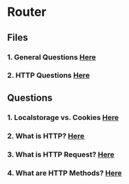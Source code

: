 # Router

## Files

### 1. General Questions [Here](./GeneralQuestions.md)

### 2. HTTP Questions [Here](./HTTPQuestions.md)

## Questions

### 1. Localstorage vs. Cookies [Here](./GeneralQuestions.md#q1)
### 2. What is HTTP? [Here](./HTTPQuestions.md#q1)
### 3. What is HTTP Request? [Here](./HTTPQuestions.md#q2)
### 4. What are HTTP Methods? [Here](./HTTPQuestions.md#q3)
